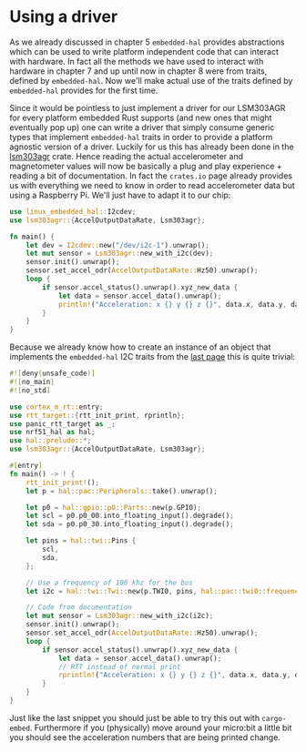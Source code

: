 # Using a driver

As we already discussed in chapter 5 `embedded-hal` provides abstractions
which can be used to write platform independent code that can interact with
hardware. In fact all the methods we have used to interact with hardware
in chapter 7 and up until now in chapter 8 were from traits, defined by `embedded-hal`.
Now we'll make actual use of the traits defined by `embedded-hal` provides for the first time.

Since it would be pointless to just implement a driver for our LSM303AGR for every platform
embedded Rust supports (and new ones that might eventually pop up) one can write a driver
that simply consume generic types that implement `embedded-hal` traits in order to provide
a platform agnostic version of a driver. Luckily for us this has already been done in the
[lsm303agr] crate. Hence reading the actual accelerometer and magnetometer values will now
be basically a plug and play experience + reading a bit of documentation. In fact the `crates.io`
page already provides us with everything we need to know in order to read accelerometer data but using a Raspberry Pi. We'll
just have to adapt it to our chip:

[lsm303agr]: https://crates.io/crates/lsm303agr

```rust
use linux_embedded_hal::I2cdev;
use lsm303agr::{AccelOutputDataRate, Lsm303agr};

fn main() {
    let dev = I2cdev::new("/dev/i2c-1").unwrap();
    let mut sensor = Lsm303agr::new_with_i2c(dev);
    sensor.init().unwrap();
    sensor.set_accel_odr(AccelOutputDataRate::Hz50).unwrap();
    loop {
        if sensor.accel_status().unwrap().xyz_new_data {
            let data = sensor.accel_data().unwrap();
            println!("Acceleration: x {} y {} z {}", data.x, data.y, data.z);
        }
    }
}
```

Because we already know how to create an instance of an object that implements
the `embedded-hal` I2C traits from the [last page](read-a-single-register.md) this is quite trivial:

```rust
#![deny(unsafe_code)]
#![no_main]
#![no_std]

use cortex_m_rt::entry;
use rtt_target::{rtt_init_print, rprintln};
use panic_rtt_target as _;
use nrf51_hal as hal;
use hal::prelude::*;
use lsm303agr::{AccelOutputDataRate, Lsm303agr};

#[entry]
fn main() -> ! {
    rtt_init_print!();
    let p = hal::pac::Peripherals::take().unwrap();

    let p0 = hal::gpio::p0::Parts::new(p.GPIO);
    let scl = p0.p0_00.into_floating_input().degrade();
    let sda = p0.p0_30.into_floating_input().degrade();

    let pins = hal::twi::Pins {
        scl,
        sda,
    };

    // Use a frequency of 100 khz for the bus
    let i2c = hal::twi::Twi::new(p.TWI0, pins, hal::pac::twi0::frequency::FREQUENCY_A::K100);

    // Code from documentation
    let mut sensor = Lsm303agr::new_with_i2c(i2c);
    sensor.init().unwrap();
    sensor.set_accel_odr(AccelOutputDataRate::Hz50).unwrap();
    loop {
        if sensor.accel_status().unwrap().xyz_new_data {
            let data = sensor.accel_data().unwrap();
            // RTT instead of normal print
            rprintln!("Acceleration: x {} y {} z {}", data.x, data.y, data.z);
        }
    }
}
```

Just like the last snippet you should just be able to try this out with `cargo-embed`.
Furthermore if you (physically) move around your micro:bit a little bit you should see the
acceleration numbers that are being printed change.

